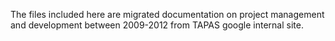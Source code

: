 The files included here are migrated documentation on project management and development between 2009-2012 from TAPAS google internal site.
